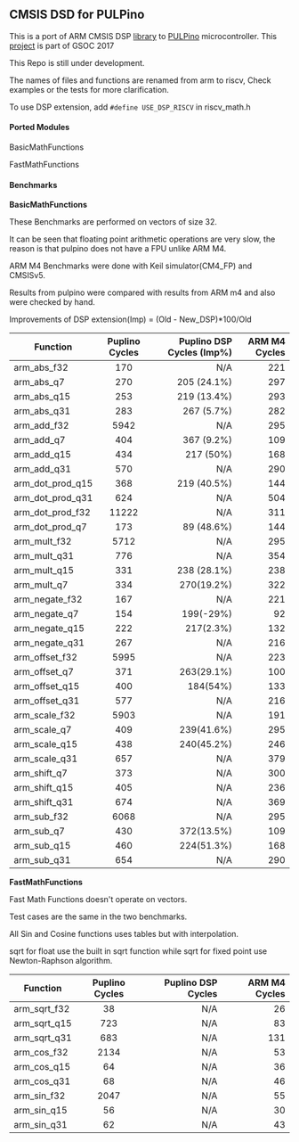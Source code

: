 ## CMSIS DSD for PULPino
This is a port of ARM CMSIS DSP [library](http://www.keil.com/pack/doc/CMSIS/DSP/html/index.html) to [PULPino](https://github.com/pulp-platform/pulpino) microcontroller.
This [project](https://summerofcode.withgoogle.com/projects/?sp-search=Mostafa#5599084384616448) is part of GSOC 2017 

This Repo is still under development.

The names of files and functions are renamed from arm to riscv, Check  examples or the tests for more clarification.

To use DSP extension, add `#define USE_DSP_RISCV` in riscv_math.h


#### Ported Modules
BasicMathFunctions

FastMathFunctions
#### Benchmarks
**BasicMathFunctions**

These Benchmarks are performed on vectors of size 32.

It can be seen that floating point arithmetic operations are very slow, the reason is that pulpino does not have a FPU unlike ARM M4.

ARM M4 Benchmarks were done with  Keil simulator(CM4_FP) and CMSISv5.

Results from pulpino were compared with results from ARM m4 and also were checked by hand.

Improvements of DSP extension(Imp) = (Old - New_DSP)*100/Old


| Function        | Puplino Cycles           | Puplino DSP Cycles (Imp%)|  ARM M4 Cycles|
| ------------- |:-------------:| -----:| -----:|
| arm_abs_f32      | 170 | N/A| 221| 
| arm_abs_q7      | 270 |  205 (24.1%)| 297| 
| arm_abs_q15      | 253  |  219 (13.4%)| 293| 
| arm_abs_q31      | 283  |  267 (5.7%)| 282| 
| arm_add_f32      | 5942  | N/A | 295| 
| arm_add_q7      | 404 | 367 (9.2%)| 109| 
| arm_add_q15      | 434 | 217 (50%)| 168| 
| arm_add_q31      | 570 | N/A | 290| 
| arm_dot_prod_q15      | 368 |219 (40.5%)  |144 | 
| arm_dot_prod_q31      | 624 |  N/A|504 | 
| arm_dot_prod_f32      | 11222 | N/A | 311| 
| arm_dot_prod_q7      | 173 | 89 (48.6%) | 144| 
| arm_mult_f32      | 5712 | N/A | 295| 
| arm_mult_q31      | 776 |  N/A| 354| 
| arm_mult_q15      | 331 | 238 (28.1%)| 238| 
| arm_mult_q7      | 334 | 270(19.2%) | 322 | 
| arm_negate_f32      | 167 | N/A | 221| 
| arm_negate_q7      | 154  |  199(-29%)| 92| 
| arm_negate_q15      | 222  |  217(2.3%)| 132| 
| arm_negate_q31      | 267  | N/A | 216| 
| arm_offset_f32      | 5995 |  N/A| 223| 
| arm_offset_q7      | 371 |  263(29.1%)| 100| 
| arm_offset_q15      | 400 | 184(54%) | 133| 
| arm_offset_q31      | 577 | N/A | 216| 
| arm_scale_f32      | 5903 | N/A | 191| 
| arm_scale_q7      | 409 | 239(41.6%) | 295| 
| arm_scale_q15      | 438 | 240(45.2%) | 246| 
| arm_scale_q31      | 657 | N/A | 379| 
| arm_shift_q7      | 373 |  N/A |300 | 
| arm_shift_q15      | 405 |  N/A | 236| 
| arm_shift_q31      | 674|  N/A | 369| 
| arm_sub_f32      | 6068 | N/A |295 | 
| arm_sub_q7      | 430 |  372(13.5%)| 109| 
| arm_sub_q15      | 460 | 224(51.3%) | 168| 
| arm_sub_q31      | 654 | N/A | 290| 

**FastMathFunctions**

Fast Math Functions doesn't operate on vectors.

Test cases are the same in the two benchmarks.

All Sin and Cosine functions uses tables but with interpolation.

sqrt for float use the built in sqrt function while sqrt for fixed point use  Newton-Raphson algorithm.

| Function        | Puplino Cycles           | Puplino DSP  Cycles|  ARM M4 Cycles|
| ------------- |:-------------:| -----:| -----:|
| arm_sqrt_f32      | 38 |N/A  | 26| 
| arm_sqrt_q15      | 723 |  N/A| 83| 
| arm_sqrt_q31      | 683 | N/A | 131| 
| arm_cos_f32      | 2134 |  N/A| 53| 
| arm_cos_q15      | 64|N/A  | 36| 
| arm_cos_q31      | 68 |  N/A| 46| 
| arm_sin_f32      | 2047 |  N/A| 55| 
| arm_sin_q15      | 56 |  N/A| 30| 
| arm_sin_q31      | 62 |  N/A| 43| 
